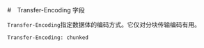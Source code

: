 #　Transfer-Encoding 字段

`Transfer-Encoding`指定数据体的编码方式。它仅对分块传输编码有用。

```http
Transfer-Encoding: chunked
```

